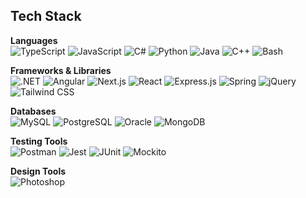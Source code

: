 ## Tech Stack  

**Languages**  
![TypeScript](https://img.shields.io/badge/-TypeScript-3178C6?logo=typescript&logoColor=white) 
![JavaScript](https://img.shields.io/badge/-JavaScript-F7DF1E?logo=javascript&logoColor=black) 
![C#](https://img.shields.io/badge/-C%23-239120?logo=csharp&logoColor=white) 
![Python](https://img.shields.io/badge/-Python-3776AB?logo=python&logoColor=white) 
![Java](https://img.shields.io/badge/-Java-007396?logo=java&logoColor=white) 
![C++](https://img.shields.io/badge/-C++-00599C?logo=cplusplus&logoColor=white) 
![Bash](https://img.shields.io/badge/-Bash-4EAA25?logo=gnubash&logoColor=white)  

**Frameworks & Libraries**  
![.NET](https://img.shields.io/badge/-.NET-512BD4?logo=dotnet&logoColor=white) 
![Angular](https://img.shields.io/badge/-Angular-DD0031?logo=angular&logoColor=white) 
![Next.js](https://img.shields.io/badge/-Next.js-000000?logo=nextdotjs&logoColor=white) 
![React](https://img.shields.io/badge/-React-61DAFB?logo=react&logoColor=black) 
![Express.js](https://img.shields.io/badge/-Express.js-000000?logo=express&logoColor=white) 
![Spring](https://img.shields.io/badge/-Spring-6DB33F?logo=spring&logoColor=white) 
![jQuery](https://img.shields.io/badge/-jQuery-0769AD?logo=jquery&logoColor=white) 
![Tailwind CSS](https://img.shields.io/badge/-Tailwind_CSS-38B2AC?logo=tailwindcss&logoColor=white)  

**Databases**  
![MySQL](https://img.shields.io/badge/-MySQL-4479A1?logo=mysql&logoColor=white) 
![PostgreSQL](https://img.shields.io/badge/-PostgreSQL-4169E1?logo=postgresql&logoColor=white) 
![Oracle](https://img.shields.io/badge/-Oracle-F80000?logo=oracle&logoColor=white) 
![MongoDB](https://img.shields.io/badge/-MongoDB-47A248?logo=mongodb&logoColor=white)  

**Testing Tools**  
![Postman](https://img.shields.io/badge/-Postman-FF6C37?logo=postman&logoColor=white) 
![Jest](https://img.shields.io/badge/-Jest-C21325?logo=jest&logoColor=white) 
![JUnit](https://img.shields.io/badge/-JUnit-25A162?logo=junit5&logoColor=white) 
![Mockito](https://img.shields.io/badge/-Mockito-2C9D67?logoColor=white)  

**Design Tools**  
![Photoshop](https://img.shields.io/badge/-Photoshop-31A8FF?logo=adobephotoshop&logoColor=white)  

